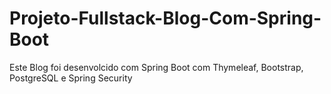 # Projeto-Fullstack-Blog-Com-Spring-Boot
 Este Blog foi desenvolcido com Spring Boot com Thymeleaf, Bootstrap, PostgreSQL e Spring Security
